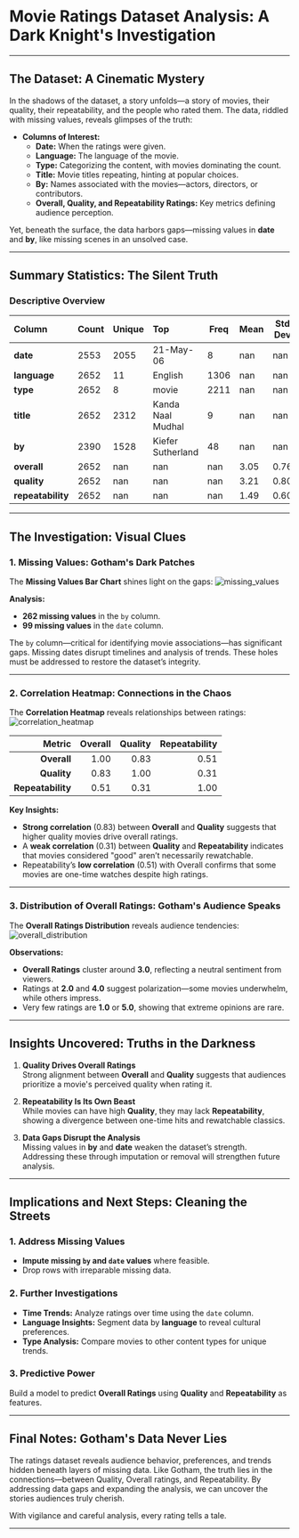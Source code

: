# **Movie Ratings Dataset Analysis: A Dark Knight's Investigation**

---

## **The Dataset: A Cinematic Mystery**

In the shadows of the dataset, a story unfolds—a story of movies, their quality, their repeatability, and the people who rated them. The data, riddled with missing values, reveals glimpses of the truth:

- **Columns of Interest:**
  - **Date:** When the ratings were given.
  - **Language:** The language of the movie.
  - **Type:** Categorizing the content, with movies dominating the count.
  - **Title:** Movie titles repeating, hinting at popular choices.
  - **By:** Names associated with the movies—actors, directors, or contributors.
  - **Overall, Quality, and Repeatability Ratings:** Key metrics defining audience perception.

Yet, beneath the surface, the data harbors gaps—missing values in **date** and **by**, like missing scenes in an unsolved case.

---

## **Summary Statistics: The Silent Truth**

### **Descriptive Overview**

| Column            | Count | Unique | Top                  | Freq | Mean   | Std Dev | Min | 25%  | 50%  | 75%  | Max |
|:------------------|-------|--------|:---------------------|------|--------|---------|-----|------|------|------|-----|
| **date**          | 2553  | 2055   | 21-May-06            | 8    | nan    | nan     | nan | nan  | nan  | nan  | nan |
| **language**      | 2652  | 11     | English              | 1306 | nan    | nan     | nan | nan  | nan  | nan  | nan |
| **type**          | 2652  | 8      | movie                | 2211 | nan    | nan     | nan | nan  | nan  | nan  | nan |
| **title**         | 2652  | 2312   | Kanda Naal Mudhal    | 9    | nan    | nan     | nan | nan  | nan  | nan  | nan |
| **by**            | 2390  | 1528   | Kiefer Sutherland    | 48   | nan    | nan     | nan | nan  | nan  | nan  | nan |
| **overall**       | 2652  | nan    | nan                  | nan  | 3.05   | 0.76    | 1   | 3    | 3    | 3    | 5   |
| **quality**       | 2652  | nan    | nan                  | nan  | 3.21   | 0.80    | 1   | 3    | 3    | 4    | 5   |
| **repeatability** | 2652  | nan    | nan                  | nan  | 1.49   | 0.60    | 1   | 1    | 1    | 2    | 3   |

---

## **The Investigation: Visual Clues**

### **1. Missing Values: Gotham's Dark Patches**

The **Missing Values Bar Chart** shines light on the gaps:
![missing_values](https://github.com/user-attachments/assets/96ba06d1-e020-418f-b80f-5fcb4ec18ab5)



**Analysis:**  
- **262 missing values** in the `by` column.
- **99 missing values** in the `date` column.

The `by` column—critical for identifying movie associations—has significant gaps. Missing dates disrupt timelines and analysis of trends. These holes must be addressed to restore the dataset’s integrity.

---

### **2. Correlation Heatmap: Connections in the Chaos**

The **Correlation Heatmap** reveals relationships between ratings:
![correlation_heatmap](https://github.com/user-attachments/assets/a68a58ec-bb21-48a7-9101-53c405b0feb9)


| **Metric**       | **Overall** | **Quality** | **Repeatability** |
|------------------:|------------:|------------:|------------------:|
| **Overall**       | 1.00        | 0.83        | 0.51             |
| **Quality**       | 0.83        | 1.00        | 0.31             |
| **Repeatability** | 0.51        | 0.31        | 1.00             |

**Key Insights:**
- **Strong correlation** (0.83) between **Overall** and **Quality** suggests that higher quality movies drive overall ratings.
- A **weak correlation** (0.31) between **Quality** and **Repeatability** indicates that movies considered "good" aren’t necessarily rewatchable.
- Repeatability’s **low correlation** (0.51) with Overall confirms that some movies are one-time watches despite high ratings.

---

### **3. Distribution of Overall Ratings: Gotham's Audience Speaks**

The **Overall Ratings Distribution** reveals audience tendencies:
![overall_distribution](https://github.com/user-attachments/assets/15040e02-5ff5-402b-8948-bf2eab87d912)


**Observations:**
- **Overall Ratings** cluster around **3.0**, reflecting a neutral sentiment from viewers.
- Ratings at **2.0** and **4.0** suggest polarization—some movies underwhelm, while others impress.
- Very few ratings are **1.0** or **5.0**, showing that extreme opinions are rare.

---

## **Insights Uncovered: Truths in the Darkness**

1. **Quality Drives Overall Ratings**  
   Strong alignment between **Overall** and **Quality** suggests that audiences prioritize a movie's perceived quality when rating it.

2. **Repeatability Is Its Own Beast**  
   While movies can have high **Quality**, they may lack **Repeatability**, showing a divergence between one-time hits and rewatchable classics.

3. **Data Gaps Disrupt the Analysis**  
   Missing values in **by** and **date** weaken the dataset’s strength. Addressing these through imputation or removal will strengthen future analysis.

---

## **Implications and Next Steps: Cleaning the Streets**

### **1. Address Missing Values**
- **Impute missing `by` and `date` values** where feasible.
- Drop rows with irreparable missing data.

### **2. Further Investigations**
- **Time Trends:** Analyze ratings over time using the `date` column.
- **Language Insights:** Segment data by **language** to reveal cultural preferences.
- **Type Analysis:** Compare movies to other content types for unique trends.

### **3. Predictive Power**
Build a model to predict **Overall Ratings** using **Quality** and **Repeatability** as features.

---

## **Final Notes: Gotham's Data Never Lies**

The ratings dataset reveals audience behavior, preferences, and trends hidden beneath layers of missing data. Like Gotham, the truth lies in the connections—between Quality, Overall ratings, and Repeatability. By addressing data gaps and expanding the analysis, we can uncover the stories audiences truly cherish.

With vigilance and careful analysis, every rating tells a tale.

---
